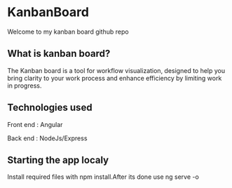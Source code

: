 # KanbanBoard

Welcome to my kanban board github repo

## What is kanban board?

The Kanban board is a tool for workflow visualization, designed to help you bring clarity to your work process and enhance efficiency by limiting work in progress. 

## Technologies used

Front end : Angular

Back end : NodeJs/Express

## Starting the app localy

Install required files with npm install.After its done use ng serve -o



